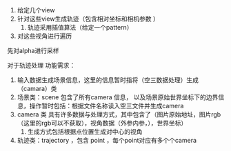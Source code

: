 1. 给定几个view
2. 针对这些view生成轨迹（包含相对坐标和相机参数 ）
    1. 轨迹采用插值算法（给定一个pattern）
3. 对这些视角进行遍历

先对alpha进行采样


对于轨迹处理
功能需求：
1. 输入数据生成场景信息，这里的信息暂时指将（空三数据处理）生成（camara）类
2. 场景类：scene 包含了所有camera 信息， 以及场景原始世界坐标下的边界信息，操作暂时包括：根据文件名称读入空三文件并生成camera
3. camera 类 具有许多数据与处理方式，其中包含了（图片原始地址，图片rgb（这里的rgb可以不获取），视角数据（外参内参，），世界坐标）
   1. 生成方式包括根据点位置生成对中心的视角
4. 轨迹类：trajectory ，包含 point ，每个point对应有多个个camera

